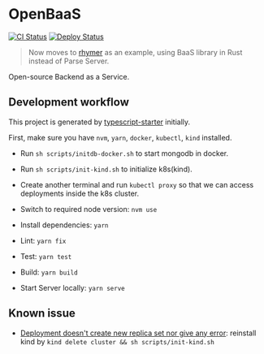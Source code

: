 # OpenBaaS

[![CI Status](../../workflows/CI/badge.svg)](../../actions)
[![Deploy Status](../../workflows/Deploy/badge.svg)](../../actions)


> Now moves to [rhymer](https://github.com/Hongqin-Li/rhymer/blob/master/examples/openbaas.rs) as an example, using BaaS library in Rust instead of Parse Server.

Open-source Backend as a Service.

## Development workflow

This project is generated by [typescript-starter](https://github.com/bitjson/typescript-starter) initially.

First, make sure you have `nvm`, `yarn`, `docker`, `kubectl`, `kind` installed.

- Run `sh scripts/initdb-docker.sh` to start mongodb in docker.
- Run `sh scripts/init-kind.sh` to initialize k8s(kind).
- Create another terminal and run `kubectl proxy` so that we can access deployments inside the k8s cluster.

- Switch to required node version: `nvm use`
- Install dependencies: `yarn`
- Lint: `yarn fix`
- Test: `yarn test`
- Build: `yarn build`
- Start Server locally: `yarn serve`

## Known issue

- [Deployment doesn't create new replica set nor give any error](https://github.com/kubernetes/kubernetes/issues/36117):
  reinstall kind by `kind delete cluster && sh scripts/init-kind.sh`

